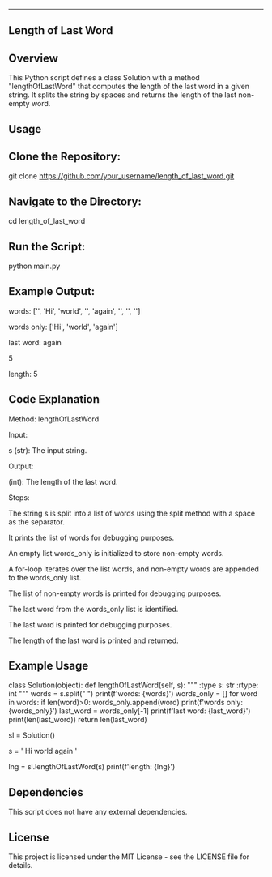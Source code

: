 ------------------------
Length of Last Word
--------------------------
Overview
-------------------------
This Python script defines a class Solution with a method "lengthOfLastWord" that computes the length of the last word in a given string. It splits the string by spaces and returns the length of the last non-empty word.

Usage
-------------------------
Clone the Repository:
-----------------------
git clone https://github.com/your_username/length_of_last_word.git

Navigate to the Directory:
---------------------------------
cd length_of_last_word

Run the Script:
---------------------------------
python main.py

Example Output:
---------------------------------
words: ['', 'Hi', 'world', '', 'again', '', '', '']

words only: ['Hi', 'world', 'again']

last word: again

5

length: 5

Code Explanation
--------------------------
Method: lengthOfLastWord

Input:

s (str): The input string.

Output:

(int): The length of the last word.

Steps:

The string s is split into a list of words using the split method with a space as the separator.

It prints the list of words for debugging purposes.

An empty list words_only is initialized to store non-empty words.

A for-loop iterates over the list words, and non-empty words are appended to the words_only list.

The list of non-empty words is printed for debugging purposes.

The last word from the words_only list is identified.

The last word is printed for debugging purposes.

The length of the last word is printed and returned.


Example Usage
--------------------------------
class Solution(object):
    def lengthOfLastWord(self, s):
        """ 
        :type s: str
        :rtype: int
        """
        words = s.split(" ")
        print(f'words: {words}')
        words_only = []
        for word in words:
            if len(word)>0:
                words_only.append(word)
        print(f'words only: {words_only}')
        last_word = words_only[-1]
        print(f'last word: {last_word}')
        print(len(last_word))
        return len(last_word)
    

sl = Solution()

s = ' Hi world  again   '

lng = sl.lengthOfLastWord(s)
print(f'length: {lng}')

Dependencies
----------------------------
This script does not have any external dependencies.

License
------------------------------
This project is licensed under the MIT License - see the LICENSE file for details.


